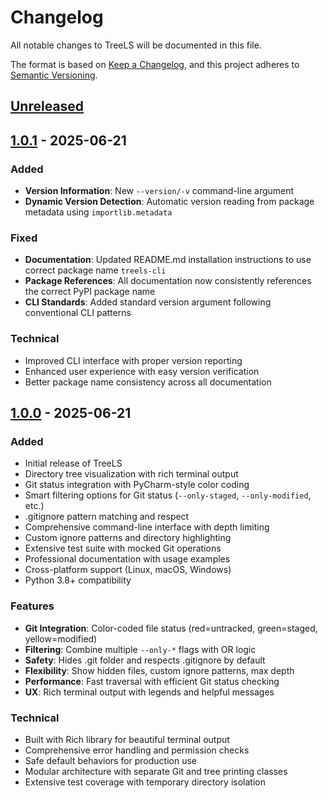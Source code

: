 # Changelog

All notable changes to TreeLS will be documented in this file.

The format is based on [Keep a Changelog](https://keepachangelog.com/en/1.0.0/),
and this project adheres to [Semantic Versioning](https://semver.org/spec/v2.0.0.html).

## [Unreleased]

## [1.0.1] - 2025-06-21

### Added
- **Version Information**: New `--version/-v` command-line argument
- **Dynamic Version Detection**: Automatic version reading from package metadata using `importlib.metadata`

### Fixed
- **Documentation**: Updated README.md installation instructions to use correct package name `treels-cli`
- **Package References**: All documentation now consistently references the correct PyPI package name
- **CLI Standards**: Added standard version argument following conventional CLI patterns

### Technical
- Improved CLI interface with proper version reporting
- Enhanced user experience with easy version verification
- Better package name consistency across all documentation

## [1.0.0] - 2025-06-21

### Added
- Initial release of TreeLS
- Directory tree visualization with rich terminal output
- Git status integration with PyCharm-style color coding
- Smart filtering options for Git status (`--only-staged`, `--only-modified`, etc.)
- .gitignore pattern matching and respect
- Comprehensive command-line interface with depth limiting
- Custom ignore patterns and directory highlighting
- Extensive test suite with mocked Git operations
- Professional documentation with usage examples
- Cross-platform support (Linux, macOS, Windows)
- Python 3.8+ compatibility

### Features
- **Git Integration**: Color-coded file status (red=untracked, green=staged, yellow=modified)
- **Filtering**: Combine multiple `--only-*` flags with OR logic
- **Safety**: Hides .git folder and respects .gitignore by default
- **Flexibility**: Show hidden files, custom ignore patterns, max depth
- **Performance**: Fast traversal with efficient Git status checking
- **UX**: Rich terminal output with legends and helpful messages

### Technical
- Built with Rich library for beautiful terminal output
- Comprehensive error handling and permission checks
- Safe default behaviors for production use
- Modular architecture with separate Git and tree printing classes
- Extensive test coverage with temporary directory isolation

[Unreleased]: https://github.com/faizananwerali/treels/compare/v1.0.1...HEAD
[1.0.1]: https://github.com/faizananwerali/treels/compare/v1.0.0...v1.0.1
[1.0.0]: https://github.com/faizananwerali/treels/releases/tag/v1.0.0